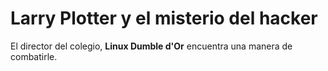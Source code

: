# Larry Plotter y el misterio del hacker

El director del colegio, **Linux Dumble d'Or** encuentra una manera de combatirle.